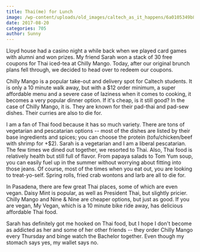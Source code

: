 ```yaml
---
title: Thai(me) for Lunch
image: /wp-content/uploads/old_images/caltech_as_it_happens/6a0105349b8251970b01b7c9133e4d970b.jpg
date: 2017-08-20
categories: 705
author: Sunny
---
```


Lloyd house had a casino night a while back when we played card games with alumni and won prizes. My friend Sarah won a stack of 30 free coupons for Thai iced-tea at Chilly Mango. Today, after our original brunch plans fell through, we decided to head over to redeem our coupons.

Chilly Mango is a popular take-out and delivery spot for Caltech students. It is only a 10 minute walk away, but with a $12 order minimum, a super affordable menu and a severe case of laziness when it comes to cooking, it becomes a very popular dinner option. If it's cheap, is it still good? In the case of Chilly Mango, it is. They are known for their pad-thai and pad-sew dishes. Their curries are also to die for.

I am a fan of Thai food because it has so much variety. There are tons of vegetarian and pescatarian options -- most of the dishes are listed by their base ingredients and spices; you can choose the protein (tofu/chicken/beef with shrimp for +$2). Sarah is a vegetarian and I am a liberal pescatarian. The few times we dined out together, we resorted to Thai. Also, Thai food is relatively health but still full of flavor. From papaya salads to Tom Yum soup, you can easily fuel up in the summer without worrying about fitting into those jeans. Of course, most of the times when you eat out, you are looking to treat-yo-self. Spring rolls, fried crab wontons and larb are all to die for.

In Pasadena, there are few great Thai places, some of which are even vegan. Daisy Mint is popular, as well as President Thai, but slightly pricier. Chilly Mango and Nine &amp; Nine are cheaper options, but just as good. If you are vegan, My Vegan, which is a 10 minute bike ride away, has delicious affordable Thai food.

Sarah has definitely got me hooked on Thai food, but I hope I don't become as addicted as her and some of her other friends -- they order Chilly Mango every Thursday and binge watch the Bachelor together. Even though my stomach says yes, my wallet says no.

